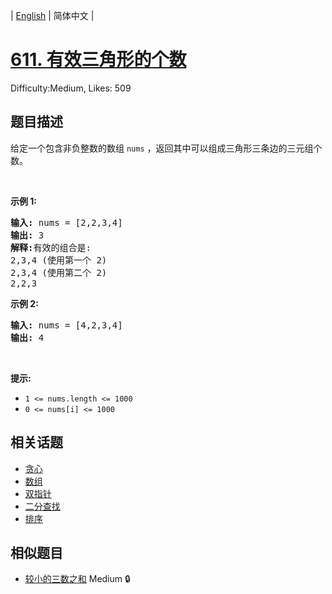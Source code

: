 
| [English](README_EN.md) | 简体中文 |

# [611. 有效三角形的个数](https://leetcode.cn/problems/valid-triangle-number/)
Difficulty:Medium, Likes: 509

## 题目描述

<p>给定一个包含非负整数的数组&nbsp;<code>nums</code> ，返回其中可以组成三角形三条边的三元组个数。</p>

<p>&nbsp;</p>

<p><strong>示例 1:</strong></p>

<pre>
<strong>输入:</strong> nums = [2,2,3,4]
<strong>输出:</strong> 3
<strong>解释:</strong>有效的组合是: 
2,3,4 (使用第一个 2)
2,3,4 (使用第二个 2)
2,2,3
</pre>

<p><strong>示例 2:</strong></p>

<pre>
<strong>输入:</strong> nums = [4,2,3,4]
<strong>输出:</strong> 4</pre>

<p>&nbsp;</p>

<p><strong>提示:</strong></p>

<ul>
	<li><code>1 &lt;= nums.length &lt;= 1000</code></li>
	<li><code>0 &lt;= nums[i] &lt;= 1000</code></li>
</ul>


## 相关话题

- [贪心](https://leetcode-cn.com/tag/greedy/)
- [数组](https://leetcode-cn.com/tag/array/)
- [双指针](https://leetcode-cn.com/tag/two-pointers/)
- [二分查找](https://leetcode-cn.com/tag/binary-search/)
- [排序](https://leetcode-cn.com/tag/sorting/)

## 相似题目

- [较小的三数之和](../3sum-smaller/README.md) Medium 🔒
